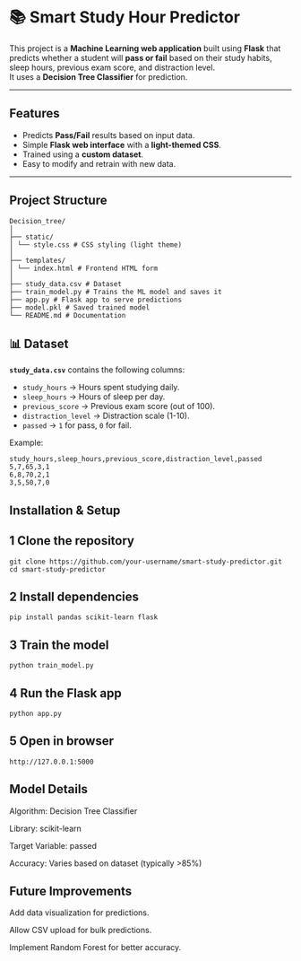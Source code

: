 # 📚 Smart Study Hour Predictor

This project is a **Machine Learning web application** built using **Flask** that predicts whether a student will **pass or fail** based on their study habits, sleep hours, previous exam score, and distraction level.  
It uses a **Decision Tree Classifier** for prediction.

---

##  Features
- Predicts **Pass/Fail** results based on input data.
- Simple **Flask web interface** with a **light-themed CSS**.
- Trained using a **custom dataset**.
- Easy to modify and retrain with new data.

---

##  Project Structure
```
Decision_tree/
│
├── static/
│ └── style.css # CSS styling (light theme)
│
├── templates/
│ └── index.html # Frontend HTML form
│
├── study_data.csv # Dataset
├── train_model.py # Trains the ML model and saves it
├── app.py # Flask app to serve predictions
├── model.pkl # Saved trained model
└── README.md # Documentation
```


## 📊 Dataset
**`study_data.csv`** contains the following columns:
- `study_hours` → Hours spent studying daily.
- `sleep_hours` → Hours of sleep per day.
- `previous_score` → Previous exam score (out of 100).
- `distraction_level` → Distraction scale (1-10).
- `passed` → `1` for pass, `0` for fail.

Example:
```csv
study_hours,sleep_hours,previous_score,distraction_level,passed
5,7,65,3,1
6,8,70,2,1
3,5,50,7,0
```
## Installation & Setup
## 1️ Clone the repository
```
git clone https://github.com/your-username/smart-study-predictor.git
cd smart-study-predictor
```
## 2️ Install dependencies
```
pip install pandas scikit-learn flask
```
## 3️ Train the model
```
python train_model.py
```
## 4️ Run the Flask app
```
python app.py
```
## 5️ Open in browser
```
http://127.0.0.1:5000
```
## Model Details
Algorithm: Decision Tree Classifier

Library: scikit-learn

Target Variable: passed

Accuracy: Varies based on dataset (typically >85%)


## Future Improvements
Add data visualization for predictions.

Allow CSV upload for bulk predictions.

Implement Random Forest for better accuracy.


